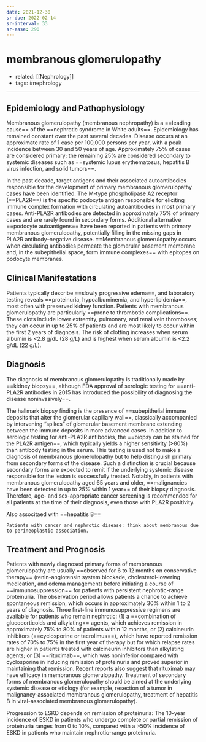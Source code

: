 ```yaml
---
date: 2021-12-30
sr-due: 2022-02-14
sr-interval: 33
sr-ease: 290
---
```


# membranous glomerulopathy

- related: [[Nephrology]]
- tags: #nephrology
---

## Epidemiology and Pathophysiology

Membranous glomerulopathy (membranous nephropathy) is a ==leading cause== of the ==nephrotic syndrome in White adults==. Epidemiology has remained constant over the past several decades. Disease occurs at an approximate rate of 1 case per 100,000 persons per year, with a peak incidence between 30 and 50 years of age. Approximately 75% of cases are considered primary; the remaining 25% are considered secondary to systemic diseases such as ==systemic lupus erythematosus, hepatitis B virus infection, and solid tumors==.

In the past decade, target antigens and their associated autoantibodies responsible for the development of primary membranous glomerulopathy cases have been identified. The M-type phospholipase A2 receptor (==PLA2R==) is the specific podocyte antigen responsible for eliciting immune complex formation with circulating autoantibodies in most primary cases. Anti-PLA2R antibodies are detected in approximately 75% of primary cases and are rarely found in secondary forms. Additional alternative ==podocyte autoantigens== have been reported in patients with primary membranous glomerulopathy, potentially filling in the missing gaps in PLA2R antibody–negative disease. ==Membranous glomerulopathy occurs when circulating antibodies permeate the glomerular basement membrane and, in the subepithelial space, form immune complexes== with epitopes on podocyte membranes.

## Clinical Manifestations

Patients typically describe ==slowly progressive edema==, and laboratory testing reveals ==proteinuria, hypoalbuminemia, and hyperlipidemia==, most often with preserved kidney function. Patients with membranous glomerulopathy are particularly ==prone to thrombotic complications==. These clots include lower extremity, pulmonary, and renal vein thromboses; they can occur in up to 25% of patients and are most likely to occur within the first 2 years of diagnosis. The risk of clotting increases when serum albumin is <2.8 g/dL (28 g/L) and is highest when serum albumin is <2.2 g/dL (22 g/L).

## Diagnosis

The diagnosis of membranous glomerulopathy is traditionally made by ==kidney biopsy==, although FDA approval of serologic testing for ==anti-PLA2R antibodies in 2015 has introduced the possibility of diagnosing the disease noninvasively==.

The hallmark biopsy finding is the presence of ==subepithelial immune deposits that alter the glomerular capillary wall==, classically accompanied by intervening “spikes” of glomerular basement membrane extending between the immune deposits in more advanced cases. In addition to serologic testing for anti-PLA2R antibodies, the ==biopsy can be stained for the PLA2R antigen==, which typically yields a higher sensitivity (>80%) than antibody testing in the serum. This testing is used not to make a diagnosis of membranous glomerulopathy but to help distinguish primary from secondary forms of the disease. Such a distinction is crucial because secondary forms are expected to remit if the underlying systemic disease responsible for the lesion is successfully treated. Notably, in patients with membranous glomerulopathy aged 65 years and older, ==malignancies have been detected in up to 25% within 1 year== of their biopsy diagnosis. Therefore, age- and sex-appropriate cancer screening is recommended for all patients at the time of their diagnosis, even those with PLA2R positivity.

Also associtaed with ==hepatitis B==

```
Patients with cancer and nephrotic disease: think about membranous due to perineoplastic association.
```

## Treatment and Prognosis

Patients with newly diagnosed primary forms of membranous glomerulopathy are usually ==observed for 6 to 12 months on conservative therapy== (renin-angiotensin system blockade, cholesterol-lowering medication, and edema management) before initiating a course of ==immunosuppression== for patients with persistent nephrotic-range proteinuria. The observation period allows patients a chance to achieve spontaneous remission, which occurs in approximately 30% within 1 to 2 years of diagnosis. Three first-line immunosuppressive regimens are available for patients who remain nephrotic: (1) a ==combination of glucocorticoids and alkylating== agents, which achieves remission in approximately 75% to 80% of patients within 12 months, or (2) calcineurin inhibitors (==cyclosporine or tacrolimus==), which have reported remission rates of 70% to 75% in the first year of therapy but for which relapse rates are higher in patients treated with calcineurin inhibitors than alkylating agents; or (3) ==rituximab==, which was noninferior compared with cyclosporine in inducing remission of proteinuria and proved superior in maintaining that remission. Recent reports also suggest that rituximab may have efficacy in membranous glomerulopathy. Treatment of secondary forms of membranous glomerulopathy should be aimed at the underlying systemic disease or etiology (for example, resection of a tumor in malignancy-associated membranous glomerulopathy, treatment of hepatitis B in viral-associated membranous glomerulopathy).

Progression to ESKD depends on remission of proteinuria: The 10-year incidence of ESKD in patients who undergo complete or partial remission of proteinuria ranges from 0 to 10%, compared with a >50% incidence of ESKD in patients who maintain nephrotic-range proteinuria.
